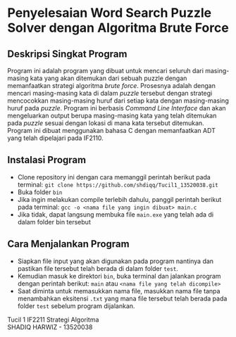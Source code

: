 # Penyelesaian Word Search Puzzle Solver dengan Algoritma Brute Force
## Deskripsi Singkat Program
Program ini adalah program yang dibuat untuk mencari seluruh dari masing-masing kata yang akan ditemukan dari sebuah puzzle dengan memanfaatkan strategi algoritma _brute force_. Prosesnya adalah dengan mencari masing-masing kata di dalam _puzzle_ tersebut dengan strategi mencocokkan masing-masing huruf dari setiap kata dengan masing-masing huruf pada _puzzle_. Program ini berbasis _Command Line Interface_ dan akan mengeluarkan output berupa masing-masing kata yang telah ditemukan pada _puzzle_ sesuai dengan lokasi di mana kata tersebut ditemukan. Program ini dibuat menggunakan bahasa C dengan memanfaatkan ADT yang telah dipelajari pada IF2110.

## Instalasi Program
- Clone repository ini dengan cara memanggil perintah berikut pada terminal: `git clone https://github.com/shdiqq/Tucil1_13520038.git`
- Buka folder `bin`
- Jika ingin melakukan compile terlebih dahulu, panggil perintah berikut pada terminal: `gcc -o <nama file yang ingin dibuat> main.c`
- Jika tidak, dapat langsung membuka file `main.exe` yang telah ada di dalam folder bin tersebut

## Cara Menjalankan Program
- Siapkan file input yang akan digunakan pada program nantinya dan pastikan file tersebut telah berada di dalam folder `test`.
- Kemudian masuk ke direktori `bin`, buka terminal dan jalankan program dengan perintah berikut: `main` atau `<nama file yang telah dicompile>`
- Saat diminta untuk memasukkan nama file, masukkan nama file tanpa menambahkan eksitensi `.txt` yang mana file tersebut telah berada pada folder `test` sebelum program dijalankan.


Tucil 1 IF2211 Strategi Algoritma   
SHADIQ HARWIZ - 13520038

